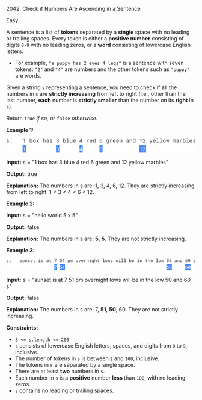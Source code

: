2042\. Check if Numbers Are Ascending in a Sentence

Easy

A sentence is a list of **tokens** separated by a **single** space with no leading or trailing spaces. Every token is either a **positive number** consisting of digits `0-9` with no leading zeros, or a **word** consisting of lowercase English letters.

*   For example, `"a puppy has 2 eyes 4 legs"` is a sentence with seven tokens: `"2"` and `"4"` are numbers and the other tokens such as `"puppy"` are words.

Given a string `s` representing a sentence, you need to check if **all** the numbers in `s` are **strictly increasing** from left to right (i.e., other than the last number, **each** number is **strictly smaller** than the number on its **right** in `s`).

Return `true` _if so, or_ `false` _otherwise_.

**Example 1:**

![example-1](example1.png)

**Input:** s = "1 box has 3 blue 4 red 6 green and 12 yellow marbles"

**Output:** true

**Explanation:** The numbers in s are: 1, 3, 4, 6, 12. They are strictly increasing from left to right: 1 < 3 < 4 < 6 < 12.

**Example 2:**

**Input:** s = "hello world 5 x 5"

**Output:** false

**Explanation:** The numbers in s are: **5**, **5**. They are not strictly increasing.

**Example 3:**

![example-3](example3.png)

**Input:** s = "sunset is at 7 51 pm overnight lows will be in the low 50 and 60 s"

**Output:** false

**Explanation:** The numbers in s are: 7, **51**, **50**, 60. They are not strictly increasing.

**Constraints:**

*   `3 <= s.length <= 200`
*   `s` consists of lowercase English letters, spaces, and digits from `0` to `9`, inclusive.
*   The number of tokens in `s` is between `2` and `100`, inclusive.
*   The tokens in `s` are separated by a single space.
*   There are at least **two** numbers in `s`.
*   Each number in `s` is a **positive** number **less** than `100`, with no leading zeros.
*   `s` contains no leading or trailing spaces.